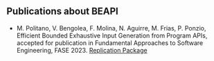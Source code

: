 ## Publications about BEAPI



- M. Politano, V. Bengolea, F. Molina, N. Aguirre, M. Frias, P. Ponzio, Efficient Bounded Exhaustive Input Generation from Program APIs, accepted for publication in Fundamental Approaches to Software Engineering, FASE 2023. [Replication Package](https://github.com/mpolitano/bounded-exhaustive-api-testgen""target="_blank") 
